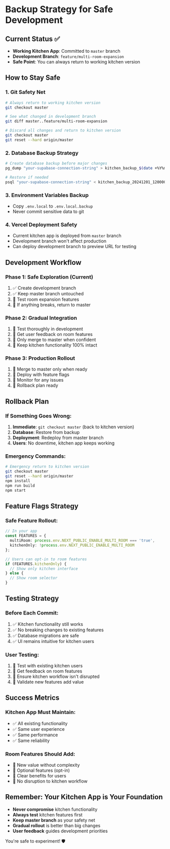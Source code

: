# Backup Strategy for Safe Development

## Current Status ✅
- **Working Kitchen App**: Committed to `master` branch
- **Development Branch**: `feature/multi-room-expansion` 
- **Safe Point**: You can always return to working kitchen version

## How to Stay Safe

### 1. **Git Safety Net**
```bash
# Always return to working kitchen version
git checkout master

# See what changed in development branch
git diff master..feature/multi-room-expansion

# Discard all changes and return to kitchen version
git checkout master
git reset --hard origin/master
```

### 2. **Database Backup Strategy**
```bash
# Create database backup before major changes
pg_dump "your-supabase-connection-string" > kitchen_backup_$(date +%Y%m%d_%H%M%S).sql

# Restore if needed
psql "your-supabase-connection-string" < kitchen_backup_20241201_120000.sql
```

### 3. **Environment Variables Backup**
- Copy `.env.local` to `.env.local.backup`
- Never commit sensitive data to git

### 4. **Vercel Deployment Safety**
- Current kitchen app is deployed from `master` branch
- Development branch won't affect production
- Can deploy development branch to preview URL for testing

## Development Workflow

### Phase 1: Safe Exploration (Current)
1. ✅ Create development branch
2. ✅ Keep master branch untouched
3. 🔄 Test room expansion features
4. 🔄 If anything breaks, return to master

### Phase 2: Gradual Integration
1. 🔄 Test thoroughly in development
2. 🔄 Get user feedback on room features
3. 🔄 Only merge to master when confident
4. 🔄 Keep kitchen functionality 100% intact

### Phase 3: Production Rollout
1. 🔄 Merge to master only when ready
2. 🔄 Deploy with feature flags
3. 🔄 Monitor for any issues
4. 🔄 Rollback plan ready

## Rollback Plan

### If Something Goes Wrong:
1. **Immediate**: `git checkout master` (back to kitchen version)
2. **Database**: Restore from backup
3. **Deployment**: Redeploy from master branch
4. **Users**: No downtime, kitchen app keeps working

### Emergency Commands:
```bash
# Emergency return to kitchen version
git checkout master
git reset --hard origin/master
npm install
npm run build
npm start
```

## Feature Flags Strategy

### Safe Feature Rollout:
```typescript
// In your app
const FEATURES = {
  multiRoom: process.env.NEXT_PUBLIC_ENABLE_MULTI_ROOM === 'true',
  kitchenOnly: !process.env.NEXT_PUBLIC_ENABLE_MULTI_ROOM
};

// Users can opt-in to room features
if (FEATURES.kitchenOnly) {
  // Show only kitchen interface
} else {
  // Show room selector
}
```

## Testing Strategy

### Before Each Commit:
1. ✅ Kitchen functionality still works
2. ✅ No breaking changes to existing features
3. ✅ Database migrations are safe
4. ✅ UI remains intuitive for kitchen users

### User Testing:
1. 🔄 Test with existing kitchen users
2. 🔄 Get feedback on room features
3. 🔄 Ensure kitchen workflow isn't disrupted
4. 🔄 Validate new features add value

## Success Metrics

### Kitchen App Must Maintain:
- ✅ All existing functionality
- ✅ Same user experience
- ✅ Same performance
- ✅ Same reliability

### Room Features Should Add:
- 🔄 New value without complexity
- 🔄 Optional features (opt-in)
- 🔄 Clear benefits for users
- 🔄 No disruption to kitchen workflow

## Remember: Your Kitchen App is Your Foundation

- **Never compromise** kitchen functionality
- **Always test** kitchen features first
- **Keep master branch** as your safety net
- **Gradual rollout** is better than big changes
- **User feedback** guides development priorities

You're safe to experiment! 🛡️
